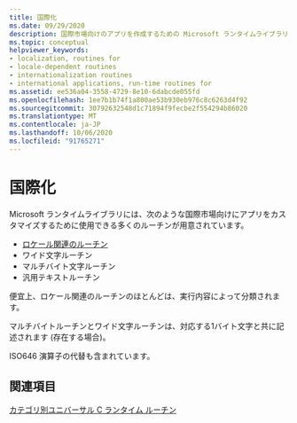 ```yaml
---
title: 国際化
ms.date: 09/29/2020
description: 国際市場向けのアプリを作成するための Microsoft ランタイムライブラリのサポートについて説明します。
ms.topic: conceptual
helpviewer_keywords:
- localization, routines for
- locale-dependent routines
- internationalization routines
- international applications, run-time routines for
ms.assetid: ee536a04-3558-4729-8e10-6dabcde055fd
ms.openlocfilehash: 1ee7b1b74f1a800ae53b930eb976c8c6263d4f92
ms.sourcegitcommit: 30792632548d1c71894f9fecbe2f554294b86020
ms.translationtype: MT
ms.contentlocale: ja-JP
ms.lasthandoff: 10/06/2020
ms.locfileid: "91765271"
---
```

# <a name="internationalization"></a>国際化

Microsoft ランタイムライブラリには、次のような国際市場向けにアプリをカスタマイズするために使用できる多くのルーチンが用意されています。

- [ロケール関連のルーチン](../c-runtime-library/locale.md)
- ワイド文字ルーチン
- マルチバイト文字ルーチン
- 汎用テキストルーチン

便宜上、ロケール関連のルーチンのほとんどは、実行内容によって分類されます。

マルチバイトルーチンとワイド文字ルーチンは、対応する1バイト文字と共に記述されます (存在する場合)。

ISO646 演算子の代替も含まれています。

## <a name="see-also"></a>関連項目

[カテゴリ別ユニバーサル C ランタイム ルーチン](../c-runtime-library/run-time-routines-by-category.md)
